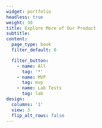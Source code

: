 ```yaml
---
widget: portfolio
headless: true
weight: 30
title: Explore More of Our Product
subtitle:
content:
  page_type: book
  filter_default: 0

  filter_button:
    - name: All
      tag: '*'
    - name: MVP
      tag: mvp
    - name: Lab Tests
      tag: lab
design:
  columns: '1'
  view: 3
  flip_alt_rows: false
---
```

